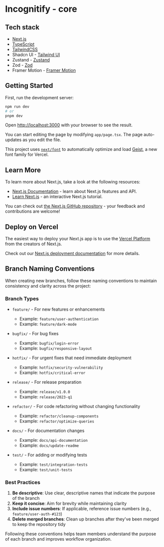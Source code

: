 # Incognitify - core
## Tech stack

- [Next.js](https://nextjs.org/)
- [TypeScript](https://www.typescriptlang.org/)
- [TailwindCSS](https://tailwindcss.com/)
- Shadcn UI - [Tailwind UI](https://ui.shadcn.com/)
- Zustand - [Zustand](https://github.com/pmndrs/zustand)
- Zod - [Zod](https://github.com/colinhacks/zod)
- Framer Motion - [Framer Motion](https://www.framer.com/motion/)

## Getting Started

First, run the development server:

```bash
npm run dev
# or
pnpm dev

```

Open [http://localhost:3000](http://localhost:3000) with your browser to see the result.

You can start editing the page by modifying `app/page.tsx`. The page auto-updates as you edit the file.

This project uses [`next/font`](https://nextjs.org/docs/app/building-your-application/optimizing/fonts) to automatically optimize and load [Geist](https://vercel.com/font), a new font family for Vercel.

## Learn More

To learn more about Next.js, take a look at the following resources:

- [Next.js Documentation](https://nextjs.org/docs) - learn about Next.js features and API.
- [Learn Next.js](https://nextjs.org/learn) - an interactive Next.js tutorial.

You can check out [the Next.js GitHub repository](https://github.com/vercel/next.js) - your feedback and contributions are welcome!

## Deploy on Vercel

The easiest way to deploy your Next.js app is to use the [Vercel Platform](https://vercel.com/new?utm_medium=default-template&filter=next.js&utm_source=create-next-app&utm_campaign=create-next-app-readme) from the creators of Next.js.

Check out our [Next.js deployment documentation](https://nextjs.org/docs/app/building-your-application/deploying) for more details.

## Branch Naming Conventions

When creating new branches, follow these naming conventions to maintain consistency and clarity across the project:

### Branch Types

- `feature/` - For new features or enhancements
  - Example: `feature/user-authentication`
  - Example: `feature/dark-mode`

- `bugfix/` - For bug fixes
  - Example: `bugfix/login-error`
  - Example: `bugfix/responsive-layout`

- `hotfix/` - For urgent fixes that need immediate deployment
  - Example: `hotfix/security-vulnerability`
  - Example: `hotfix/critical-error`

- `release/` - For release preparation
  - Example: `release/v1.0.0`
  - Example: `release/2023-q1`

- `refactor/` - For code refactoring without changing functionality
  - Example: `refactor/cleanup-components`
  - Example: `refactor/optimize-queries`

- `docs/` - For documentation changes
  - Example: `docs/api-documentation`
  - Example: `docs/update-readme`

- `test/` - For adding or modifying tests
  - Example: `test/integration-tests`
  - Example: `test/unit-tests`

### Best Practices

1. **Be descriptive**: Use clear, descriptive names that indicate the purpose of the branch
2. **Keep it concise**: Aim for brevity while maintaining clarity
3. **Include issue numbers**: If applicable, reference issue numbers (e.g., `feature/user-auth-#123`)
4. **Delete merged branches**: Clean up branches after they've been merged to keep the repository tidy

Following these conventions helps team members understand the purpose of each branch and improves workflow organization.
